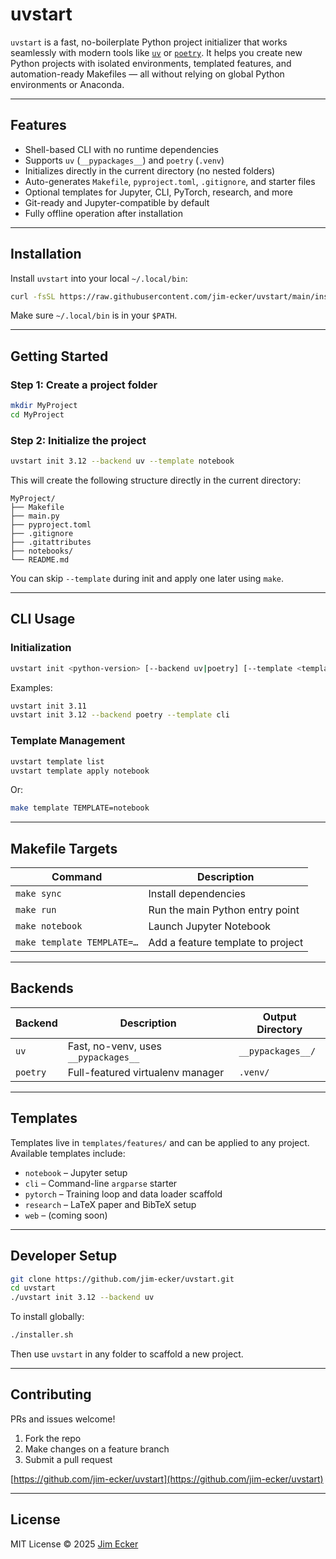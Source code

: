 # uvstart

`uvstart` is a fast, no-boilerplate Python project initializer that works seamlessly with modern tools like [`uv`](https://github.com/astral-sh/uv) or [`poetry`](https://python-poetry.org/). It helps you create new Python projects with isolated environments, templated features, and automation-ready Makefiles — all without relying on global Python environments or Anaconda.

---

## Features

- Shell-based CLI with no runtime dependencies
- Supports `uv` (`__pypackages__`) and `poetry` (`.venv`)
- Initializes directly in the current directory (no nested folders)
- Auto-generates `Makefile`, `pyproject.toml`, `.gitignore`, and starter files
- Optional templates for Jupyter, CLI, PyTorch, research, and more
- Git-ready and Jupyter-compatible by default
- Fully offline operation after installation

---

## Installation

Install `uvstart` into your local `~/.local/bin`:

```bash
curl -fsSL https://raw.githubusercontent.com/jim-ecker/uvstart/main/installer.sh | bash
```

Make sure `~/.local/bin` is in your `$PATH`.

---

## Getting Started

### Step 1: Create a project folder

```bash
mkdir MyProject
cd MyProject
```

### Step 2: Initialize the project

```bash
uvstart init 3.12 --backend uv --template notebook
```

This will create the following structure directly in the current directory:

```
MyProject/
├── Makefile
├── main.py
├── pyproject.toml
├── .gitignore
├── .gitattributes
├── notebooks/
└── README.md
```

You can skip `--template` during init and apply one later using `make`.

---

## CLI Usage

### Initialization

```bash
uvstart init <python-version> [--backend uv|poetry] [--template <template-name>]
```

Examples:

```bash
uvstart init 3.11
uvstart init 3.12 --backend poetry --template cli
```

### Template Management

```bash
uvstart template list
uvstart template apply notebook
```

Or:

```bash
make template TEMPLATE=notebook
```

---

## Makefile Targets

| Command                     | Description                          |
|----------------------------|--------------------------------------|
| `make sync`                | Install dependencies                 |
| `make run`                 | Run the main Python entry point      |
| `make notebook`            | Launch Jupyter Notebook              |
| `make template TEMPLATE=…` | Add a feature template to project    |

---

## Backends

| Backend | Description                          | Output Directory     |
|---------|--------------------------------------|----------------------|
| `uv`    | Fast, no-venv, uses `__pypackages__` | `__pypackages__/`    |
| `poetry`| Full-featured virtualenv manager     | `.venv/`             |

---

## Templates

Templates live in `templates/features/` and can be applied to any project. Available templates include:

- `notebook` – Jupyter setup
- `cli` – Command-line `argparse` starter
- `pytorch` – Training loop and data loader scaffold
- `research` – LaTeX paper and BibTeX setup
- `web` – (coming soon)

---

## Developer Setup

```bash
git clone https://github.com/jim-ecker/uvstart.git
cd uvstart
./uvstart init 3.12 --backend uv
```

To install globally:
```bash
./installer.sh
```

Then use `uvstart` in any folder to scaffold a new project.

---

## Contributing

PRs and issues welcome!

1. Fork the repo
2. Make changes on a feature branch
3. Submit a pull request

[https://github.com/jim-ecker/uvstart](https://github.com/jim-ecker/uvstart)

---

## License

MIT License © 2025 [Jim Ecker](https://github.com/jim-ecker)
